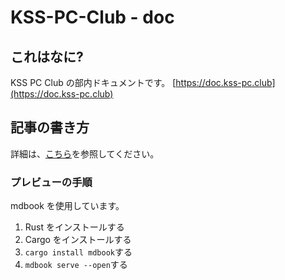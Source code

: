 # KSS-PC-Club - doc

## これはなに?

KSS PC Club の部内ドキュメントです。
[https://doc.kss-pc.club](https://doc.kss-pc.club)

## 記事の書き方

詳細は、[こちら](src/usage.md)を参照してください。

### プレビューの手順

mdbook を使用しています。

1. Rust をインストールする
2. Cargo をインストールする
3. `cargo install mdbook`する
4. `mdbook serve --open`する
